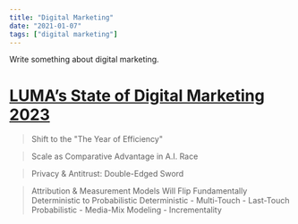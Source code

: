 ```yaml
---
title: "Digital Marketing"
date: "2021-01-07"
tags: ["digital marketing"]
---
```


Write something about digital marketing.

<!--more-->

# [LUMA’s State of Digital Marketing 2023](https://youtu.be/MFgKN4EemTU)

> Shift to the "The Year of Efficiency"

> Scale as Comparative Advantage in A.I. Race

> Privacy & Antitrust: Double-Edged Sword

> Attribution & Measurement Models Will Flip Fundamentally
> Deterministic to Probabilistic
> Deterministic
>     - Multi-Touch
>     - Last-Touch
> Probabilistic
>     - Media-Mix Modeling
>     - Incrementality
